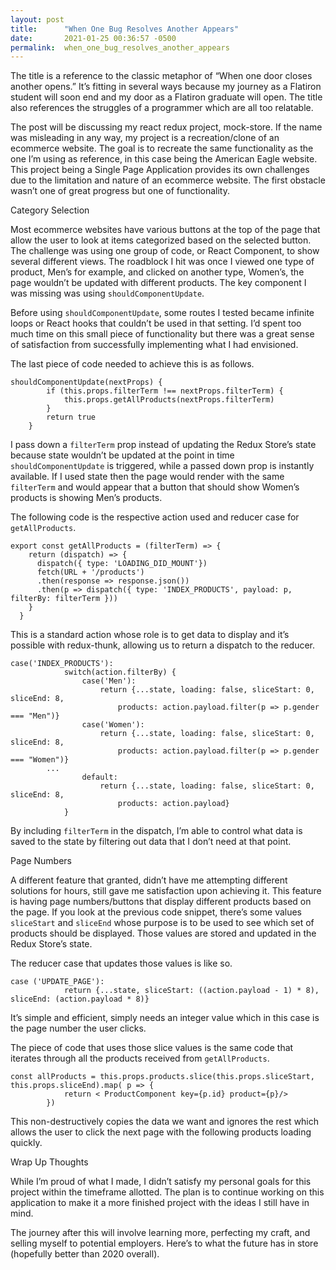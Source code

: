 ```yaml
---
layout: post
title:      "When One Bug Resolves Another Appears"
date:       2021-01-25 00:36:57 -0500
permalink:  when_one_bug_resolves_another_appears
---
```



The title is a reference to the classic metaphor of “When one door closes another opens.” It’s fitting in several ways because my journey as a Flatiron student will soon end and my door as a Flatiron graduate will open. The title also references the struggles of a programmer which are all too relatable. 

The post will be discussing my react redux project, mock-store. If the name was misleading in any way, my project is a recreation/clone of an ecommerce website. The goal is to recreate the same functionality as the one I’m using as reference, in this case being the American Eagle website. This project being a Single Page Application provides its own challenges due to the limitation and nature of an ecommerce website. The first obstacle wasn’t one of great progress but one of functionality.

Category Selection

Most ecommerce websites have various buttons at the top of the page that allow the user to look at items categorized based on the selected button. The challenge was using one group of code, or React Component, to show several different views. The roadblock I hit was once I viewed one type of product, Men’s for example, and clicked on another type, Women’s, the page wouldn’t be updated with different products. The key component I was missing was using `shouldComponentUpdate`. 

Before using `shouldComponentUpdate`, some routes I tested became infinite loops or React hooks that couldn’t be used in that setting. I’d spent too much time on this small piece of functionality but there was a great sense of satisfaction from successfully implementing what I had envisioned.

The last piece of code needed to achieve this is as follows.
```
shouldComponentUpdate(nextProps) {
        if (this.props.filterTerm !== nextProps.filterTerm) {
            this.props.getAllProducts(nextProps.filterTerm)
        }
        return true
    }

```

I pass down a `filterTerm` prop instead of updating the Redux Store’s state because state wouldn’t be updated at the point in time `shouldComponentUpdate` is triggered, while a passed down prop is instantly available. If I used state then the page would render with the same `filterTerm` and would appear that a button that should show Women’s products is showing Men’s products. 

The following code is the respective action used and reducer case for `getAllProducts`.
```
export const getAllProducts = (filterTerm) => {
    return (dispatch) => {
      dispatch({ type: 'LOADING_DID_MOUNT'})
      fetch(URL + '/products')
      .then(response => response.json())
      .then(p => dispatch({ type: 'INDEX_PRODUCTS', payload: p, filterBy: filterTerm }))
    }
  }
```

This is a standard action whose role is to get data to display and it’s possible with redux-thunk, allowing us to return a dispatch to the reducer.

```
case('INDEX_PRODUCTS'):
            switch(action.filterBy) {
                case('Men'):
                    return {...state, loading: false, sliceStart: 0, sliceEnd: 8, 
                        products: action.payload.filter(p => p.gender === "Men")}
                case('Women'):
                    return {...state, loading: false, sliceStart: 0, sliceEnd: 8, 
                        products: action.payload.filter(p => p.gender === "Women")}
	    ...
                default:
                    return {...state, loading: false, sliceStart: 0, sliceEnd: 8, 
                        products: action.payload}
            } 

```
By including `filterTerm` in the dispatch, I’m able to control what data is saved to the state by filtering out data that I don’t need at that point.

Page Numbers

A different feature that granted, didn’t have me attempting different solutions for hours, still gave me satisfaction upon achieving it. This feature is having page numbers/buttons that display different products based on the page. If you look at the previous code snippet, there’s some values `sliceStart` and `sliceEnd` whose purpose is to be used to see which set of products should be displayed. Those values are stored and updated in the Redux Store’s state.

The reducer case that updates those values is like so. 
```
case ('UPDATE_PAGE'):
            return {...state, sliceStart: ((action.payload - 1) * 8), sliceEnd: (action.payload * 8)}
```

It’s simple and efficient, simply needs an integer value which in this case is the page number the user clicks.

The piece of code that uses those slice values is the same code that iterates through all the products received from `getAllProducts`.

```
const allProducts = this.props.products.slice(this.props.sliceStart, this.props.sliceEnd).map( p => {
            return < ProductComponent key={p.id} product={p}/>
        })

```

This non-destructively copies the data we want and ignores the rest which allows the user to click the next page with the following products loading quickly.

Wrap Up Thoughts

While I’m proud of what I made, I didn’t satisfy my personal goals for this project within the timeframe allotted. The plan is to continue working on this application to make it a more finished project with the ideas I still have in mind. 

The journey after this will involve learning more, perfecting my craft, and selling myself to potential employers. Here’s to what the future has in store (hopefully better than 2020 overall).


